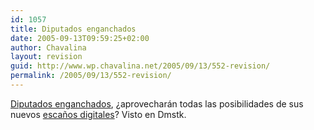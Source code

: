 ```yaml
---
id: 1057
title: Diputados enganchados
date: 2005-09-13T09:59:25+02:00
author: Chavalina
layout: revision
guid: http://www.wp.chavalina.net/2005/09/13/552-revision/
permalink: /2005/09/13/552-revision/
---
```

<a href="http://www.elmundo.es/documentos/2005/09/espana/congreso/test.html" target="_blank">Diputados enganchados</a>, &iquest;aprovechar&aacute;n todas las posibilidades de sus nuevos <a href="http://www.elmundo.es/documentos/2005/09/espana/congreso/" target="_blank">esca&ntilde;os digitales</a>? Visto en Dmstk.